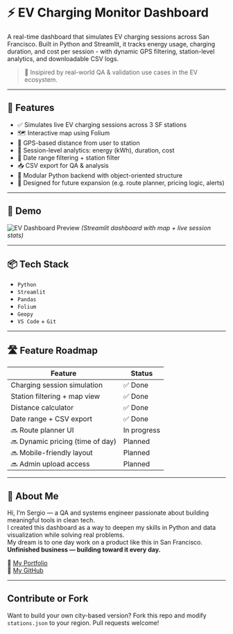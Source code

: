 # ⚡ EV Charging Monitor Dashboard

A real-time dashboard that simulates EV charging sessions across San Francisco. Built in Python and Streamlit, it tracks energy usage, charging duration, and cost per session - with dynamic GPS filtering, station-level analytics, and downloadable CSV logs.

> 🧪 Insipired by real-world QA & validation use cases in the EV ecosystem.

---
## 🚗 Features


- ✅ Simulates live EV charging sessions across 3 SF stations
- 🗺️ Interactive map using Folium
- 📍 GPS-based distance from user to station
- 🧮 Session-level analytics: energy (kWh), duration, cost
- 📆 Date range filtering + station filter
- 📥 CSV export for QA & analysis
- 🧠 Modular Python backend with object-oriented structure
- 🌱 Designed for future expansion (e.g. route planner, pricing logic, alerts)

---

## 📸 Demo

![EV Dashboard Preview](assets/demo.gif)
*(Streamlit dashboard with map + live session stats)*

---

## 📦 Tech Stack

- `Python`
- `Streamlit`
- `Pandas`
- `Folium`
- `Geopy`
- `VS Code` + `Git`

---

## 🛣️ Feature Roadmap

| Feature                        | Status   |
|-------------------------------|----------|
| Charging session simulation   | ✅ Done   |
| Station filtering + map view | ✅ Done   |
| Distance calculator           | ✅ Done   |
| Date range + CSV export       | ✅ Done   |
| 🔜 Route planner UI           | In progress |
| 🔜 Dynamic pricing (time of day) | Planned |
| 🔜 Mobile-friendly layout     | Planned |
| 🔜 Admin upload access        | Planned  |

---

## 🌁 About Me

Hi, I’m Sergio — a QA and systems engineer passionate about building meaningful tools in clean tech.  
I created this dashboard as a way to deepen my skills in Python and data visualization while solving real problems.  
My dream is to one day work on a product like this in San Francisco.  
**Unfinished business — building toward it every day.**

🔗 [My Portfolio](https://sergiohernandezjaimes.github.io)  
🐙 [My GitHub](https://github.com/sergiohernandezjaimes)

---

## Contribute or Fork

Want to build your own city-based version?
Fork this repo and modify `stations.json` to your region.
Pull requests welcome!